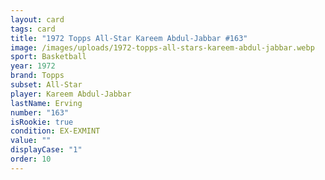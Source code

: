 ```yaml
---
layout: card
tags: card
title: "1972 Topps All-Star Kareem Abdul-Jabbar #163"
image: /images/uploads/1972-topps-all-stars-kareem-abdul-jabbar.webp
sport: Basketball
year: 1972
brand: Topps
subset: All-Star
player: Kareem Abdul-Jabbar
lastName: Erving
number: "163"
isRookie: true
condition: EX-EXMINT
value: ""
displayCase: "1"
order: 10
---
```

